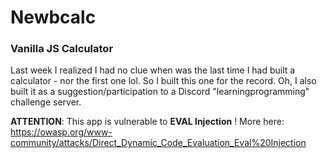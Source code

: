 # Newbcalc
### Vanilla JS Calculator

Last week I realized I had no clue when was the last time I had built a calculator - nor the first one lol.
So I built this one for the record.
Oh, I also built it as a suggestion/participation to a Discord "learningprogramming" challenge server.

**ATTENTION**: This app is vulnerable to **EVAL Injection** !
More here: https://owasp.org/www-community/attacks/Direct_Dynamic_Code_Evaluation_Eval%20Injection